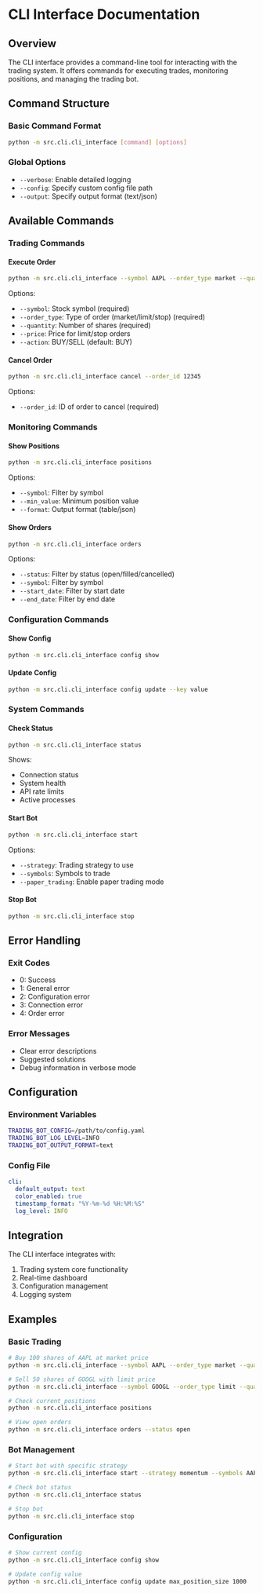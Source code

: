 # CLI Interface Documentation

## Overview

The CLI interface provides a command-line tool for interacting with the trading system. It offers commands for executing trades, monitoring positions, and managing the trading bot.

## Command Structure

### Basic Command Format
```bash
python -m src.cli.cli_interface [command] [options]
```

### Global Options
- `--verbose`: Enable detailed logging
- `--config`: Specify custom config file path
- `--output`: Specify output format (text/json)

## Available Commands

### Trading Commands

#### Execute Order
```bash
python -m src.cli.cli_interface --symbol AAPL --order_type market --quantity 100
```

Options:
- `--symbol`: Stock symbol (required)
- `--order_type`: Type of order (market/limit/stop) (required)
- `--quantity`: Number of shares (required)
- `--price`: Price for limit/stop orders
- `--action`: BUY/SELL (default: BUY)

#### Cancel Order
```bash
python -m src.cli.cli_interface cancel --order_id 12345
```

Options:
- `--order_id`: ID of order to cancel (required)

### Monitoring Commands

#### Show Positions
```bash
python -m src.cli.cli_interface positions
```

Options:
- `--symbol`: Filter by symbol
- `--min_value`: Minimum position value
- `--format`: Output format (table/json)

#### Show Orders
```bash
python -m src.cli.cli_interface orders
```

Options:
- `--status`: Filter by status (open/filled/cancelled)
- `--symbol`: Filter by symbol
- `--start_date`: Filter by start date
- `--end_date`: Filter by end date

### Configuration Commands

#### Show Config
```bash
python -m src.cli.cli_interface config show
```

#### Update Config
```bash
python -m src.cli.cli_interface config update --key value
```

### System Commands

#### Check Status
```bash
python -m src.cli.cli_interface status
```

Shows:
- Connection status
- System health
- API rate limits
- Active processes

#### Start Bot
```bash
python -m src.cli.cli_interface start
```

Options:
- `--strategy`: Trading strategy to use
- `--symbols`: Symbols to trade
- `--paper_trading`: Enable paper trading mode

#### Stop Bot
```bash
python -m src.cli.cli_interface stop
```

## Error Handling

### Exit Codes
- 0: Success
- 1: General error
- 2: Configuration error
- 3: Connection error
- 4: Order error

### Error Messages
- Clear error descriptions
- Suggested solutions
- Debug information in verbose mode

## Configuration

### Environment Variables
```bash
TRADING_BOT_CONFIG=/path/to/config.yaml
TRADING_BOT_LOG_LEVEL=INFO
TRADING_BOT_OUTPUT_FORMAT=text
```

### Config File
```yaml
cli:
  default_output: text
  color_enabled: true
  timestamp_format: "%Y-%m-%d %H:%M:%S"
  log_level: INFO
```

## Integration

The CLI interface integrates with:
1. Trading system core functionality
2. Real-time dashboard
3. Configuration management
4. Logging system

## Examples

### Basic Trading
```bash
# Buy 100 shares of AAPL at market price
python -m src.cli.cli_interface --symbol AAPL --order_type market --quantity 100

# Sell 50 shares of GOOGL with limit price
python -m src.cli.cli_interface --symbol GOOGL --order_type limit --quantity 50 --price 150.00 --action SELL

# Check current positions
python -m src.cli.cli_interface positions

# View open orders
python -m src.cli.cli_interface orders --status open
```

### Bot Management
```bash
# Start bot with specific strategy
python -m src.cli.cli_interface start --strategy momentum --symbols AAPL,GOOGL,MSFT

# Check bot status
python -m src.cli.cli_interface status

# Stop bot
python -m src.cli.cli_interface stop
```

### Configuration
```bash
# Show current config
python -m src.cli.cli_interface config show

# Update config value
python -m src.cli.cli_interface config update max_position_size 1000
